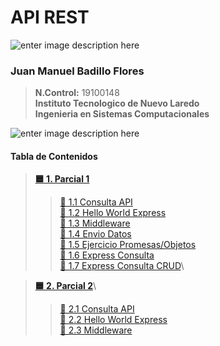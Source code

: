 # API REST
![enter image description here](https://i.imgur.com/gU9NRHL.png)
 ###  **Juan Manuel Badillo Flores**

>    **N.Control:** 19100148 \
>    **Instituto Tecnologico de Nuevo Laredo**\
>    **Ingenieria en Sistemas Computacionales**

![enter image description here](https://i.imgur.com/9KxHyxj.png)
 ####  **Tabla de Contenidos**
>    **[🟦 1. Parcial 1](https://github.com/JuanBadillo/API-REST/tree/main/Parcial1/)** 
>>    [🔵 1.1 Consulta API](https://github.com/JuanBadillo/API-REST/tree/main/Parcial1/ConsultaApi)\
>>    [🔵 1.2 Hello World Express](https://github.com/JuanBadillo/API-REST/tree/main/Parcial1)\
>>    [🔵 1.3 Middleware](https://github.com/JuanBadillo/API-REST/tree/main/Parcial1/Express)\
>>    [🔵 1.4 Envio Datos](https://github.com/JuanBadillo/API-REST/tree/main/Parcial1/ServidorExpressEnvioDatos)\
>>    [🔵 1.5 Ejercicio Promesas/Objetos](https://github.com/JuanBadillo/API-REST/tree/main/Parcial1)\
>>    [🔵 1.6 Express Consulta](https://github.com/JuanBadillo/API-REST/tree/main/Parcial1/ServidorExpressDB)\
>>    [🔵 1.7 Express Consulta CRUD](https://github.com/JuanBadillo/API-REST/tree/main/Parcial1/ServidorExpressDB_CRUD)\

>    **[🟦 2. Parcial 2](https://github.com/JuanBadillo/API-REST/tree/main/Parcia2/)**\
>>    [🔵 2.1 Consulta API](https://github.com/JuanBadillo/API-REST/tree/main/Parcial1/ConsultaApi)\
>>    [🔵 2.2 Hello World Express](https://github.com/JuanBadillo/API-REST/tree/main/Parcial1)\
>>    [🔵 2.3 Middleware](https://github.com/JuanBadillo/API-REST/tree/main/Parcial1/Express)
